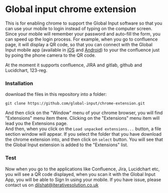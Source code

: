 # Global input chrome extension


This is for enabling chrome to support the Global Input software so that you can use your mobile to login instead of typing on the computer screen. Since your mobile will remember your password and auto-fill the form, you can speed up the login process. For example, when you go to confluence page, it will display a QR code,  so that you can connect with the Global Input mobile app (available in [iOS](https://itunes.apple.com/us/app/global-input-app/id1269541616?mt=8&ign-mpt=uo%3D4) and [Android](https://itunes.apple.com/us/app/global-input-app/id1269541616?mt=8&ign-mpt=uo%3D4)) to your the confluence just by poing the phone camera to the QR code.

At the moment it supports confluence, JIRA and gitlab, github and Lucidchart, 123-reg.

### Installation

download the files in this repository into a folder:

 ```git clone https://github.com/global-input/chrome-extension.git```


And then click on the "Window" menu of your chrome browser, you will find "Extensions" menu item there.
Clicking on the "Extensions" menu item will lead you the Extensions page.  
And then, when you click on the ```Load unpacked extensions...``` button, a file section window will appear. If you  select the folder that you have download the chrome extension into, and then click on ```select``` button. You will see that the Global Input extension is added to the "Extensions" list.  

### Test
Now when you go to the applications like Confluence, Jira, Lucidchart etc, you will see a QR code displayed, when you scan it with the Global Input App, you will be able to Sign In using your mobile. If you have issue, please contact us on dilshat@iterativesolution.co.uk

